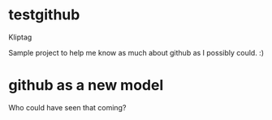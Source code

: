 testgithub
==========

Kliptag

Sample project to help me know as much about github as I possibly could. :)

github as a new model
=====================

Who could have seen that coming?
